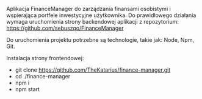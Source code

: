 Aplikacja FinanceManager do zarządzania finansami osobistymi i wspierająca portfele inwestycyjne użytkownika. Do prawidłowego działania wymaga uruchomienia strony backendowej aplikacji z repozytorium: https://github.com/sebuszqo/FinanceManager

Do uruchomienia projektu potrzebne są technologie, takie jak: Node, Npm, Git.

Instalacja strony frontendowej:
 - git clone https://github.com/TheKatarius/finance-manager.git
 - cd ./finance-manager
 - npm i
 - npm start
